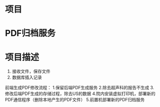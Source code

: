 # 项目
# ****PDF归档服务****

# 项目描述
1. 接收文件，保存文件
2. 数据库插入记录


前端生成PDF修改流程：
1.保留后端PDF生成服务
2.除去超声科的报告不生成
3.修改后端PDF生成的存储过程，除去US的数据
4.院内安装虚拟打印机，部署新的PDF通信程序（删除本地产生的PDF文件）
5.前置机部署新的PDF归档服务
